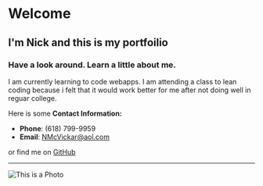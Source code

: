 # Welcome
## I'm Nick and this is my portfoilio
### Have a look around. Learn a little about me.

I am currently learning to code webapps. I am attending a class to lean coding because i felt that it would work better for me after not doing well in reguar college.


Here is some **Contact Information:**

* **Phone**: (618) 799-9959
* **Email**: NMcVickar@aol.com

or find me on [GitHub](https://github.com/NMcVickar)

---

![This is a Photo](https://pbs.twimg.com/profile_images/1008934611383042048/CxB8r4NP_400x400.jpg)